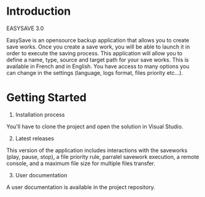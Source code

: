 # Introduction 
EASYSAVE 3.0

EasySave is an opensource backup application that allows you to create 
save works. Once you create a save work, you will be able to launch it in 
order to execute the saving process.
This application will allow you to define a name, type, source and 
target path for your save works.
This is available in French and in English.
You have access to many options you can change in the settings (language,
logs format, files priority etc...).

# Getting Started
1.  Installation process

You'll have to clone the project and open the solution in Visual Studio.

2.  Latest releases

This version of the application includes interactions with the saveworks
(play, pause, stop), a file priority rule, parralel savework execution,
a remote console, and a maximum file size for multiple files transfer.

3. User documentation

A user documentation is available in the project repository.


